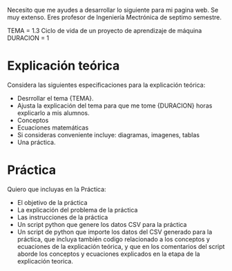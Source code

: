 Necesito que me ayudes a desarrollar lo siguiente para mi pagina web. Se muy extenso.
Eres profesor de Ingeniería Mectrónica de septimo semestre.

TEMA = 1.3 Ciclo de vida de un proyecto de aprendizaje de máquina
DURACION = 1

# Explicación teórica
Considera las siguientes especificaciones para la explicación teórica:
- Desrrollar el tema {TEMA}.
- Ajusta la explicación del tema para que me tome {DURACION} horas explicarlo a mis alumnos.
- Conceptos
- Ecuaciones matemáticas
- Si consideras conveniente incluye: diagramas, imagenes, tablas
- Una práctica.

# Práctica
Quiero que incluyas en la Práctica:
- El objetivo de la práctica
- La explicación del problema de la práctica
- Las instrucciones de la práctica
- Un script python que genere los datos CSV para la práctica
- Un script de python que importe los datos del CSV generado para la práctica, que incluya también codigo relacionado a los conceptos y ecuaciones de la explicación teórica, y que en los comentarios del script aborde los conceptos y ecuaciones explicados en la etapa de la explicación teorica.


